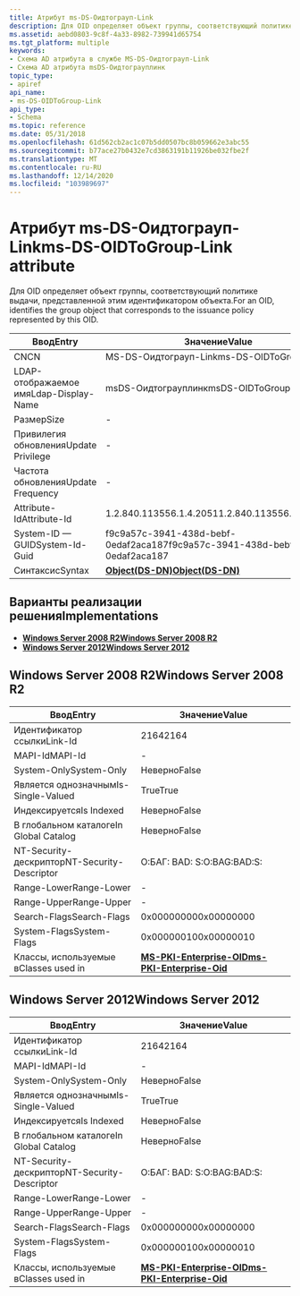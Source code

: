 ```yaml
---
title: Атрибут ms-DS-Оидтограуп-Link
description: Для OID определяет объект группы, соответствующий политике выдачи, представленной этим идентификатором объекта.
ms.assetid: aebd0803-9c8f-4a33-8982-739941d65754
ms.tgt_platform: multiple
keywords:
- Схема AD атрибута в службе MS-DS-Оидтограуп-Link
- Схема AD атрибута msDS-Оидтограуплинк
topic_type:
- apiref
api_name:
- ms-DS-OIDToGroup-Link
api_type:
- Schema
ms.topic: reference
ms.date: 05/31/2018
ms.openlocfilehash: 61d562cb2ac1c07b5dd0507bc8b059662e3abc55
ms.sourcegitcommit: b77ace27b0432e7cd3863191b11926be032fbe2f
ms.translationtype: MT
ms.contentlocale: ru-RU
ms.lasthandoff: 12/14/2020
ms.locfileid: "103989697"
---
```

# <a name="ms-ds-oidtogroup-link-attribute"></a><span data-ttu-id="04a84-105">Атрибут ms-DS-Оидтограуп-Link</span><span class="sxs-lookup"><span data-stu-id="04a84-105">ms-DS-OIDToGroup-Link attribute</span></span>

<span data-ttu-id="04a84-106">Для OID определяет объект группы, соответствующий политике выдачи, представленной этим идентификатором объекта.</span><span class="sxs-lookup"><span data-stu-id="04a84-106">For an OID, identifies the group object that corresponds to the issuance policy represented by this OID.</span></span>



| <span data-ttu-id="04a84-107">Ввод</span><span class="sxs-lookup"><span data-stu-id="04a84-107">Entry</span></span> | <span data-ttu-id="04a84-108">Значение</span><span class="sxs-lookup"><span data-stu-id="04a84-108">Value</span></span> |
|-------------------|-----------------------------------------|
| <span data-ttu-id="04a84-109">CN</span><span class="sxs-lookup"><span data-stu-id="04a84-109">CN</span></span>                | <span data-ttu-id="04a84-110">MS-DS-Оидтограуп-Link</span><span class="sxs-lookup"><span data-stu-id="04a84-110">ms-DS-OIDToGroup-Link</span></span>                   |
| <span data-ttu-id="04a84-111">LDAP-отображаемое имя</span><span class="sxs-lookup"><span data-stu-id="04a84-111">Ldap-Display-Name</span></span> | <span data-ttu-id="04a84-112">msDS-Оидтограуплинк</span><span class="sxs-lookup"><span data-stu-id="04a84-112">msDS-OIDToGroupLink</span></span>                     |
| <span data-ttu-id="04a84-113">Размер</span><span class="sxs-lookup"><span data-stu-id="04a84-113">Size</span></span>              | \-                                      |
| <span data-ttu-id="04a84-114">Привилегия обновления</span><span class="sxs-lookup"><span data-stu-id="04a84-114">Update Privilege</span></span>  | \-                                      |
| <span data-ttu-id="04a84-115">Частота обновления</span><span class="sxs-lookup"><span data-stu-id="04a84-115">Update Frequency</span></span>  | \-                                      |
| <span data-ttu-id="04a84-116">Attribute-Id</span><span class="sxs-lookup"><span data-stu-id="04a84-116">Attribute-Id</span></span>      | <span data-ttu-id="04a84-117">1.2.840.113556.1.4.2051</span><span class="sxs-lookup"><span data-stu-id="04a84-117">1.2.840.113556.1.4.2051</span></span>                 |
| <span data-ttu-id="04a84-118">System-ID — GUID</span><span class="sxs-lookup"><span data-stu-id="04a84-118">System-Id-Guid</span></span>    | <span data-ttu-id="04a84-119">f9c9a57c-3941-438d-bebf-0edaf2aca187</span><span class="sxs-lookup"><span data-stu-id="04a84-119">f9c9a57c-3941-438d-bebf-0edaf2aca187</span></span>    |
| <span data-ttu-id="04a84-120">Синтаксис</span><span class="sxs-lookup"><span data-stu-id="04a84-120">Syntax</span></span>            | [<span data-ttu-id="04a84-121">**Object(DS-DN)**</span><span class="sxs-lookup"><span data-stu-id="04a84-121">**Object(DS-DN)**</span></span>](s-object-ds-dn.md) |



## <a name="implementations"></a><span data-ttu-id="04a84-122">Варианты реализации решения</span><span class="sxs-lookup"><span data-stu-id="04a84-122">Implementations</span></span>

-   [<span data-ttu-id="04a84-123">**Windows Server 2008 R2**</span><span class="sxs-lookup"><span data-stu-id="04a84-123">**Windows Server 2008 R2**</span></span>](#windows-server-2008-r2)
-   [<span data-ttu-id="04a84-124">**Windows Server 2012**</span><span class="sxs-lookup"><span data-stu-id="04a84-124">**Windows Server 2012**</span></span>](#windows-server-2012)

## <a name="windows-server-2008-r2"></a><span data-ttu-id="04a84-125">Windows Server 2008 R2</span><span class="sxs-lookup"><span data-stu-id="04a84-125">Windows Server 2008 R2</span></span>



| <span data-ttu-id="04a84-126">Ввод</span><span class="sxs-lookup"><span data-stu-id="04a84-126">Entry</span></span> | <span data-ttu-id="04a84-127">Значение</span><span class="sxs-lookup"><span data-stu-id="04a84-127">Value</span></span> |
|------------------------|--------------------------------------------------------------------|
| <span data-ttu-id="04a84-128">Идентификатор ссылки</span><span class="sxs-lookup"><span data-stu-id="04a84-128">Link-Id</span></span>                | <span data-ttu-id="04a84-129">2164</span><span class="sxs-lookup"><span data-stu-id="04a84-129">2164</span></span>                                                               |
| <span data-ttu-id="04a84-130">MAPI-Id</span><span class="sxs-lookup"><span data-stu-id="04a84-130">MAPI-Id</span></span>                | \-                                                                 |
| <span data-ttu-id="04a84-131">System-Only</span><span class="sxs-lookup"><span data-stu-id="04a84-131">System-Only</span></span>            | <span data-ttu-id="04a84-132">Неверно</span><span class="sxs-lookup"><span data-stu-id="04a84-132">False</span></span>                                                              |
| <span data-ttu-id="04a84-133">Является однозначным</span><span class="sxs-lookup"><span data-stu-id="04a84-133">Is-Single-Valued</span></span>       | <span data-ttu-id="04a84-134">True</span><span class="sxs-lookup"><span data-stu-id="04a84-134">True</span></span>                                                               |
| <span data-ttu-id="04a84-135">Индексируется</span><span class="sxs-lookup"><span data-stu-id="04a84-135">Is Indexed</span></span>             | <span data-ttu-id="04a84-136">Неверно</span><span class="sxs-lookup"><span data-stu-id="04a84-136">False</span></span>                                                              |
| <span data-ttu-id="04a84-137">В глобальном каталоге</span><span class="sxs-lookup"><span data-stu-id="04a84-137">In Global Catalog</span></span>      | <span data-ttu-id="04a84-138">Неверно</span><span class="sxs-lookup"><span data-stu-id="04a84-138">False</span></span>                                                              |
| <span data-ttu-id="04a84-139">NT-Security-дескриптор</span><span class="sxs-lookup"><span data-stu-id="04a84-139">NT-Security-Descriptor</span></span> | <span data-ttu-id="04a84-140">О:БАГ: BAD: S:</span><span class="sxs-lookup"><span data-stu-id="04a84-140">O:BAG:BAD:S:</span></span>                                                       |
| <span data-ttu-id="04a84-141">Range-Lower</span><span class="sxs-lookup"><span data-stu-id="04a84-141">Range-Lower</span></span>            | \-                                                                 |
| <span data-ttu-id="04a84-142">Range-Upper</span><span class="sxs-lookup"><span data-stu-id="04a84-142">Range-Upper</span></span>            | \-                                                                 |
| <span data-ttu-id="04a84-143">Search-Flags</span><span class="sxs-lookup"><span data-stu-id="04a84-143">Search-Flags</span></span>           | <span data-ttu-id="04a84-144">0x00000000</span><span class="sxs-lookup"><span data-stu-id="04a84-144">0x00000000</span></span>                                                         |
| <span data-ttu-id="04a84-145">System-Flags</span><span class="sxs-lookup"><span data-stu-id="04a84-145">System-Flags</span></span>           | <span data-ttu-id="04a84-146">0x00000010</span><span class="sxs-lookup"><span data-stu-id="04a84-146">0x00000010</span></span>                                                         |
| <span data-ttu-id="04a84-147">Классы, используемые в</span><span class="sxs-lookup"><span data-stu-id="04a84-147">Classes used in</span></span>        | [<span data-ttu-id="04a84-148">**MS-PKI-Enterprise-OID**</span><span class="sxs-lookup"><span data-stu-id="04a84-148">**ms-PKI-Enterprise-Oid**</span></span>](c-mspki-enterprise-oid.md)<br/> |



## <a name="windows-server-2012"></a><span data-ttu-id="04a84-149">Windows Server 2012</span><span class="sxs-lookup"><span data-stu-id="04a84-149">Windows Server 2012</span></span>



| <span data-ttu-id="04a84-150">Ввод</span><span class="sxs-lookup"><span data-stu-id="04a84-150">Entry</span></span> | <span data-ttu-id="04a84-151">Значение</span><span class="sxs-lookup"><span data-stu-id="04a84-151">Value</span></span> |
|------------------------|--------------------------------------------------------------------|
| <span data-ttu-id="04a84-152">Идентификатор ссылки</span><span class="sxs-lookup"><span data-stu-id="04a84-152">Link-Id</span></span>                | <span data-ttu-id="04a84-153">2164</span><span class="sxs-lookup"><span data-stu-id="04a84-153">2164</span></span>                                                               |
| <span data-ttu-id="04a84-154">MAPI-Id</span><span class="sxs-lookup"><span data-stu-id="04a84-154">MAPI-Id</span></span>                | \-                                                                 |
| <span data-ttu-id="04a84-155">System-Only</span><span class="sxs-lookup"><span data-stu-id="04a84-155">System-Only</span></span>            | <span data-ttu-id="04a84-156">Неверно</span><span class="sxs-lookup"><span data-stu-id="04a84-156">False</span></span>                                                              |
| <span data-ttu-id="04a84-157">Является однозначным</span><span class="sxs-lookup"><span data-stu-id="04a84-157">Is-Single-Valued</span></span>       | <span data-ttu-id="04a84-158">True</span><span class="sxs-lookup"><span data-stu-id="04a84-158">True</span></span>                                                               |
| <span data-ttu-id="04a84-159">Индексируется</span><span class="sxs-lookup"><span data-stu-id="04a84-159">Is Indexed</span></span>             | <span data-ttu-id="04a84-160">Неверно</span><span class="sxs-lookup"><span data-stu-id="04a84-160">False</span></span>                                                              |
| <span data-ttu-id="04a84-161">В глобальном каталоге</span><span class="sxs-lookup"><span data-stu-id="04a84-161">In Global Catalog</span></span>      | <span data-ttu-id="04a84-162">Неверно</span><span class="sxs-lookup"><span data-stu-id="04a84-162">False</span></span>                                                              |
| <span data-ttu-id="04a84-163">NT-Security-дескриптор</span><span class="sxs-lookup"><span data-stu-id="04a84-163">NT-Security-Descriptor</span></span> | <span data-ttu-id="04a84-164">О:БАГ: BAD: S:</span><span class="sxs-lookup"><span data-stu-id="04a84-164">O:BAG:BAD:S:</span></span>                                                       |
| <span data-ttu-id="04a84-165">Range-Lower</span><span class="sxs-lookup"><span data-stu-id="04a84-165">Range-Lower</span></span>            | \-                                                                 |
| <span data-ttu-id="04a84-166">Range-Upper</span><span class="sxs-lookup"><span data-stu-id="04a84-166">Range-Upper</span></span>            | \-                                                                 |
| <span data-ttu-id="04a84-167">Search-Flags</span><span class="sxs-lookup"><span data-stu-id="04a84-167">Search-Flags</span></span>           | <span data-ttu-id="04a84-168">0x00000000</span><span class="sxs-lookup"><span data-stu-id="04a84-168">0x00000000</span></span>                                                         |
| <span data-ttu-id="04a84-169">System-Flags</span><span class="sxs-lookup"><span data-stu-id="04a84-169">System-Flags</span></span>           | <span data-ttu-id="04a84-170">0x00000010</span><span class="sxs-lookup"><span data-stu-id="04a84-170">0x00000010</span></span>                                                         |
| <span data-ttu-id="04a84-171">Классы, используемые в</span><span class="sxs-lookup"><span data-stu-id="04a84-171">Classes used in</span></span>        | [<span data-ttu-id="04a84-172">**MS-PKI-Enterprise-OID**</span><span class="sxs-lookup"><span data-stu-id="04a84-172">**ms-PKI-Enterprise-Oid**</span></span>](c-mspki-enterprise-oid.md)<br/> |



 

 





